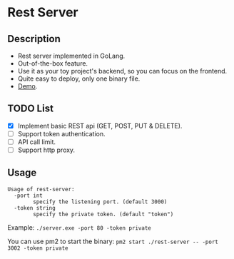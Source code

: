 # Rest Server
## Description
+ Rest server implemented in GoLang.
+ Out-of-the-box feature.
+ Use it as your toy project's backend, so you can focus on the frontend.
+ Quite easy to deploy, only one binary file.
+ [Demo](https://iamazing.cn/page/rest-server-demo).

## TODO List
- [x] Implement basic REST api (GET, POST, PUT & DELETE).
- [ ] Support token authentication.
- [ ] API call limit.
- [ ] Support http proxy.

## Usage
```
Usage of rest-server:
  -port int
        specify the listening port. (default 3000)
  -token string
        specify the private token. (default "token")
```

Example: `./server.exe -port 80 -token private`

You can use pm2 to start the binary: `pm2 start ./rest-server -- -port 3002 -token private`